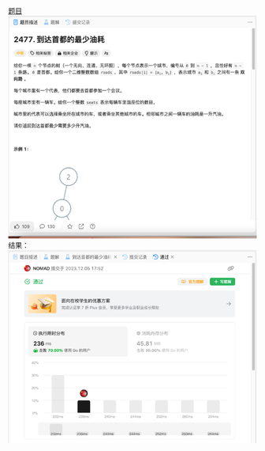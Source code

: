 [题目](https://leetcode.cn/problems/minimum-fuel-cost-to-report-to-the-capital/description/)
![pic](img.png)
结果：
![pic](result.png)